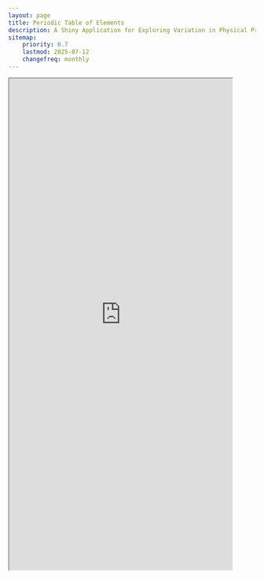 ```yaml
---
layout: page
title: Periodic Table of Elements
description: A Shiny Application for Exploring Variation in Physical Properties of Elements 
sitemap:
    priority: 0.7
    lastmod: 2025-07-12
    changefreq: monthly
---
```


<iframe src="https://01980170-413f-791d-6d27-f1662a0fa8cd.share.connect.posit.cloud/" width="90%" height="1000"></iframe> 